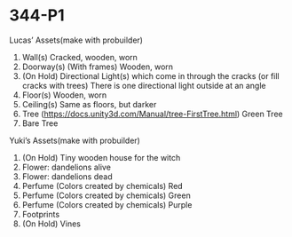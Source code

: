 # 344-P1
Lucas’ Assets(make with probuilder)
1. Wall(s) Cracked, wooden, worn
2. Doorway(s) (With frames) Wooden, worn
3. (On Hold) Directional Light(s) which come in through the cracks (or fill cracks with trees)
There is one directional light outside at an angle
4. Floor(s) Wooden, worn
5. Ceiling(s) Same as floors, but darker
6. Tree (https://docs.unity3d.com/Manual/tree-FirstTree.html)
Green Tree
7. Bare Tree


Yuki’s Assets(make with probuilder)
1. (On Hold) Tiny wooden house for the witch 
2. Flower: dandelions alive 
3. Flower: dandelions dead 
4. Perfume (Colors created by chemicals) Red
5. Perfume (Colors created by chemicals) Green
6. Perfume (Colors created by chemicals) Purple
7. Footprints
8. (On Hold) Vines
